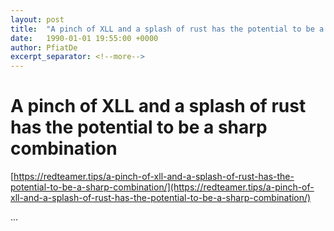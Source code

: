 ```yaml
---
layout: post
title:  "A pinch of XLL and a splash of rust has the potential to be a sharp combination"
date:   1990-01-01 19:55:00 +0000
author: PfiatDe
excerpt_separator: <!--more-->
---
```


# A pinch of XLL and a splash of rust has the potential to be a sharp combination
[https://redteamer.tips/a-pinch-of-xll-and-a-splash-of-rust-has-the-potential-to-be-a-sharp-combination/](https://redteamer.tips/a-pinch-of-xll-and-a-splash-of-rust-has-the-potential-to-be-a-sharp-combination/)

...
<!--more-->
